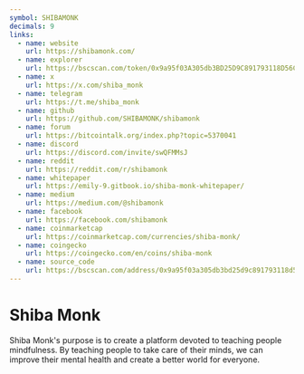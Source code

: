 ```yaml
---
symbol: SHIBAMONK
decimals: 9
links:
  - name: website
    url: https://shibamonk.com/
  - name: explorer
    url: https://bscscan.com/token/0x9a95f03A305db3BD25D9C891793118D56C73d012
  - name: x
    url: https://x.com/shiba_monk
  - name: telegram
    url: https://t.me/shiba_monk
  - name: github
    url: https://github.com/SHIBAMONK/shibamonk
  - name: forum
    url: https://bitcointalk.org/index.php?topic=5370041
  - name: discord
    url: https://discord.com/invite/swQFMMsJ
  - name: reddit
    url: https://reddit.com/r/shibamonk
  - name: whitepaper
    url: https://emily-9.gitbook.io/shiba-monk-whitepaper/
  - name: medium
    url: https://medium.com/@shibamonk
  - name: facebook
    url: https://facebook.com/shibamonk
  - name: coinmarketcap
    url: https://coinmarketcap.com/currencies/shiba-monk/
  - name: coingecko
    url: https://coingecko.com/en/coins/shiba-monk
  - name: source_code
    url: https://bscscan.com/address/0x9a95f03a305db3bd25d9c891793118d56c73d012#code
---
```


# Shiba Monk

Shiba Monk's purpose is to create a platform devoted to teaching people mindfulness. By teaching people to take care of their minds, we can improve their mental health and create a better world for everyone.
